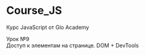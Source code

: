 # Course_JS
Курс JavaScript от Glo Academy
<div>
  Урок &#8470;9<br>
  Доступ к элементам на странице. DOM + DevTools
</div>

